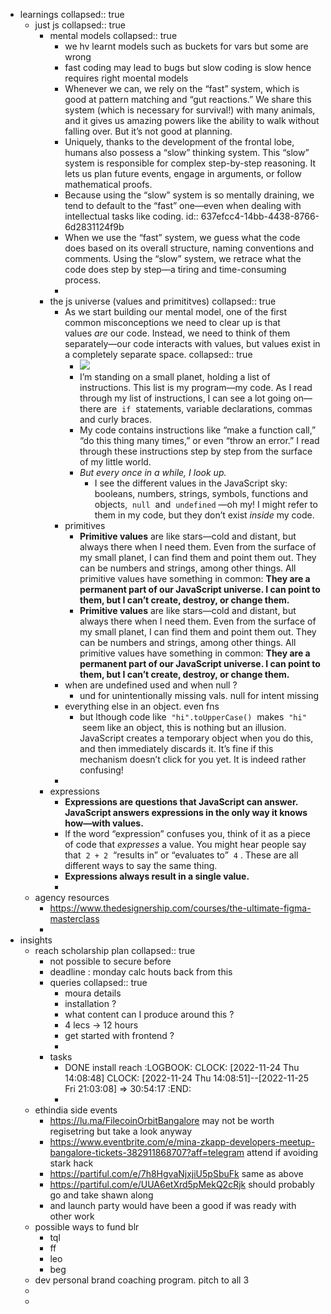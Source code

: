 - learnings
  collapsed:: true
	- just js
	  collapsed:: true
		- mental models
		  collapsed:: true
			- we hv learnt models such as buckets for vars but some are wrong
			- fast coding may lead to bugs but slow coding is slow hence requires right moental models
			- Whenever we can, we rely on the “fast” system, which is good at pattern matching and “gut reactions.” We share this system (which is necessary for survival!) with many animals, and it gives us amazing powers like the ability to walk without falling over. But it’s not good at planning.
			- Uniquely, thanks to the development of the frontal lobe, humans also possess a “slow” thinking system. This “slow” system is responsible for complex step-by-step reasoning. It lets us plan future events, engage in arguments, or follow mathematical proofs.
			- Because using the “slow” system is so mentally draining, we tend to default to the “fast” one—even when dealing with intellectual tasks like coding.
			  id:: 637efcc4-14bb-4438-8766-6d2831124f9b
			- When we use the “fast” system, we guess what the code does based on its overall structure, naming conventions and comments. Using the “slow” system, we retrace what the code does step by step—a tiring and time-consuming process.
			-
		- the js universe (values and primititves)
		  collapsed:: true
			- As we start building our mental model, one of the first common misconceptions we need to clear up is that values *are* our code. Instead, we need to think of them separately—our code interacts with values, but values exist in a completely separate space.
			  collapsed:: true
				- ![](https://res.cloudinary.com/dg3gyk0gu/image/upload/v1578681449/just-javascript-email-images/jj02/little_prince.jpg)
				- I’m standing on a small planet, holding a list of instructions. This list is my program—my code. As I read through my list of instructions, I can see a lot going on—there are  `if`  statements, variable declarations, commas and curly braces.
				- My code contains instructions like “make a function call,” “do this thing many times,” or even “throw an error.” I read through these instructions step by step from the surface of my little world.
				- *But every once in a while, I look up.*
					- I see the different values in the JavaScript sky: booleans, numbers, strings, symbols, functions and objects,  `null`  and  `undefined` —oh my! I might refer to them in my code, but they don’t exist *inside* my code.
			- primitives
				- **Primitive values** are like stars—cold and distant, but always there when I need them. Even from the surface of my small planet, I can find them and point them out. They can be numbers and strings, among other things. All primitive values have something in common: **They are a permanent part of our JavaScript universe. I can point to them, but I can’t create, destroy, or change them.**
				- **Primitive values** are like stars—cold and distant, but always there when I need them. Even from the surface of my small planet, I can find them and point them out. They can be numbers and strings, among other things. All primitive values have something in common: **They are a permanent part of our JavaScript universe. I can point to them, but I can’t create, destroy, or change them.**
			- when are undefined used and when null ?
				- und for unintentionally missing vals. null for intent missing
			- everything else in an object. even fns
				- but lthough code like  `"hi".toUpperCase()`  makes  `"hi"`  seem like an object, this is nothing but an illusion. JavaScript creates a temporary object when you do this, and then immediately discards it. It’s fine if this mechanism doesn’t click for you yet. It is indeed rather confusing!
			-
		- expressions
			- **Expressions are questions that JavaScript can answer. JavaScript answers expressions in the only way it knows how—with values.**
			- If the word “expression” confuses you, think of it as a piece of code that *expresses* a value. You might hear people say that  `2 + 2`  “results in” or “evaluates to”  `4` . These are all different ways to say the same thing.
			- **Expressions always result in a single value.**
			-
	- agency resources
		- https://www.thedesignership.com/courses/the-ultimate-figma-masterclass
		-
- insights
	- reach scholarship plan
	  collapsed:: true
		- not possible to secure before
		- deadline : monday calc houts back from this
		- queries
		  collapsed:: true
			- moura details
			- installation ?
			- what content can I produce around this ?
			- 4 lecs -> 12 hours
			- get started with frontend ?
			-
		- tasks
			- DONE install reach
			  :LOGBOOK:
			  CLOCK: [2022-11-24 Thu 14:08:48]
			  CLOCK: [2022-11-24 Thu 14:08:51]--[2022-11-25 Fri 21:03:08] =>  30:54:17
			  :END:
			-
	- ethindia side events
		- https://lu.ma/FilecoinOrbitBangalore may not be worth regisetring but take a look anyway
		- https://www.eventbrite.com/e/mina-zkapp-developers-meetup-bangalore-tickets-382911868707?aff=telegram attend if avoiding stark hack
		- https://partiful.com/e/7h8HgvaNjxjiU5pSbuFk same as above
		- https://partiful.com/e/UUA6etXrd5pMekQ2cRjk should probably go and take shawn along
		- and launch party would have been a good if was ready with other work
	- possible ways to fund blr
		- tql
		- ff
		- leo
		- beg
	- dev personal brand coaching program. pitch to all 3
	-
	-